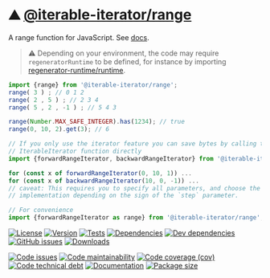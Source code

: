 :mountain: [@iterable-iterator/range](https://iterable-iterator.github.io/range)
==

A range function for JavaScript.
See [docs](https://iterable-iterator.github.io/range/index.html).

> :warning: Depending on your environment, the code may require
> `regeneratorRuntime` to be defined, for instance by importing
> [regenerator-runtime/runtime](https://www.npmjs.com/package/regenerator-runtime).

```js
import {range} from '@iterable-iterator/range';
range( 3 ) ; // 0 1 2
range( 2 , 5 ) ; // 2 3 4
range( 5 , 2 , -1 ) ; // 5 4 3

range(Number.MAX_SAFE_INTEGER).has(1234); // true
range(0, 10, 2).get(3); // 6

// If you only use the iterator feature you can save bytes by calling the
// IterableIterator function directly
import {forwardRangeIterator, backwardRangeIterator} from '@iterable-iterator/range';

for (const x of forwardRangeIterator(0, 10, 1)) ...
for (const x of backwardRangeIterator(10, 0, -1)) ...
// caveat: This requires you to specify all parameters, and choose the correct
// implementation depending on the sign of the `step` parameter.

// For convenience
import {forwardRangeIterator as range} from '@iterable-iterator/range';
```

[![License](https://img.shields.io/github/license/iterable-iterator/range.svg)](https://raw.githubusercontent.com/iterable-iterator/range/main/LICENSE)
[![Version](https://img.shields.io/npm/v/@iterable-iterator/range.svg)](https://www.npmjs.org/package/@iterable-iterator/range)
[![Tests](https://img.shields.io/github/workflow/status/iterable-iterator/range/ci:test?event=push&label=tests)](https://github.com/iterable-iterator/range/actions/workflows/ci:test.yml?query=branch:main)
[![Dependencies](https://img.shields.io/david/iterable-iterator/range.svg)](https://david-dm.org/iterable-iterator/range)
[![Dev dependencies](https://img.shields.io/david/dev/iterable-iterator/range.svg)](https://david-dm.org/iterable-iterator/range?type=dev)
[![GitHub issues](https://img.shields.io/github/issues/iterable-iterator/range.svg)](https://github.com/iterable-iterator/range/issues)
[![Downloads](https://img.shields.io/npm/dm/@iterable-iterator/range.svg)](https://www.npmjs.org/package/@iterable-iterator/range)

[![Code issues](https://img.shields.io/codeclimate/issues/iterable-iterator/range.svg)](https://codeclimate.com/github/iterable-iterator/range/issues)
[![Code maintainability](https://img.shields.io/codeclimate/maintainability/iterable-iterator/range.svg)](https://codeclimate.com/github/iterable-iterator/range/trends/churn)
[![Code coverage (cov)](https://img.shields.io/codecov/c/gh/iterable-iterator/range/main.svg)](https://codecov.io/gh/iterable-iterator/range)
[![Code technical debt](https://img.shields.io/codeclimate/tech-debt/iterable-iterator/range.svg)](https://codeclimate.com/github/iterable-iterator/range/trends/technical_debt)
[![Documentation](https://iterable-iterator.github.io/range/badge.svg)](https://iterable-iterator.github.io/range/source.html)
[![Package size](https://img.shields.io/bundlephobia/minzip/@iterable-iterator/range)](https://bundlephobia.com/result?p=@iterable-iterator/range)
